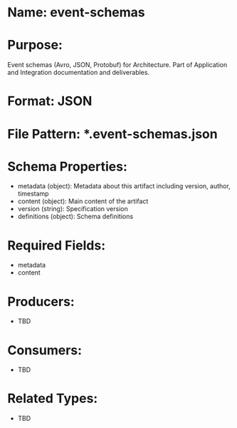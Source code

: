 # Name: event-schemas

# Purpose:
Event schemas (Avro, JSON, Protobuf) for Architecture. Part of Application and Integration documentation and deliverables.

# Format: JSON

# File Pattern: *.event-schemas.json

# Schema Properties:
- metadata (object): Metadata about this artifact including version, author, timestamp
- content (object): Main content of the artifact
- version (string): Specification version
- definitions (object): Schema definitions

# Required Fields:
- metadata
- content

# Producers:
- TBD

# Consumers:
- TBD

# Related Types:
- TBD
